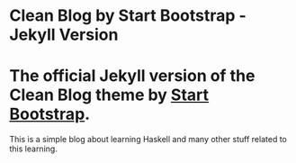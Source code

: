 # Clean Blog by Start Bootstrap - Jekyll Version
# The official Jekyll version of the Clean Blog theme by [Start Bootstrap](http://startbootstrap.com/).

This is a simple blog about learning Haskell and many other stuff related to this learning.


